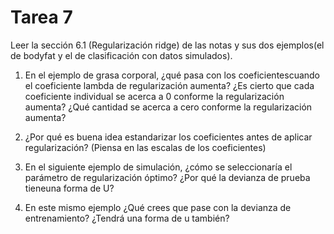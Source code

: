 # Tarea 7 

Leer la sección 6.1 (Regularización ridge) de las notas y sus dos ejemplos(el de bodyfat y el de clasificación con datos simulados).

1. En el ejemplo de grasa corporal, ¿qué pasa con los coeficientescuando el coeficiente lambda de regularización aumenta? ¿Es cierto que cada coeficiente individual se acerca a 0 conforme la regularización aumenta? ¿Qué cantidad se acerca a cero conforme la regularización aumenta?

2. ¿Por qué es buena idea estandarizar los coeficientes antes de aplicar regularización? (Piensa en las escalas de los coeficientes)

3. En el siguiente ejemplo de simulación, ¿cómo se seleccionaría el parámetro de regularización óptimo? ¿Por qué la devianza de prueba tieneuna forma de U?

4. En este mismo ejemplo ¿Qué crees que pase con la devianza de entrenamiento? ¿Tendrá una forma de u también?


